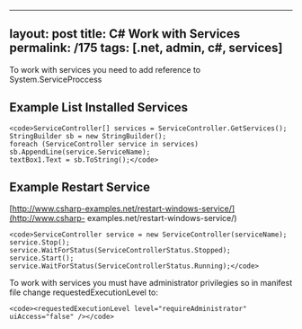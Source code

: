 ---
layout: post
title: C# Work with Services
permalink: /175
tags: [.net, admin, c#, services]
----

To work with services you need to add reference to System.ServiceProccess

## Example List Installed Services


    
    <code>ServiceController[] services = ServiceController.GetServices();
    StringBuilder sb = new StringBuilder();
    foreach (ServiceController service in services) sb.AppendLine(service.ServiceName);
    textBox1.Text = sb.ToString();</code>


## Example Restart Service


[http://www.csharp-examples.net/restart-windows-service/](http://www.csharp-
examples.net/restart-windows-service/)

    
    <code>ServiceController service = new ServiceController(serviceName);
    service.Stop();                
    service.WaitForStatus(ServiceControllerStatus.Stopped);
    service.Start();
    service.WaitForStatus(ServiceControllerStatus.Running);</code>


To work with services you must have administrator privilegies so in manifest
file change requestedExecutionLevel to:

    
    <code><requestedExecutionLevel level="requireAdministrator" uiAccess="false" /></code>

